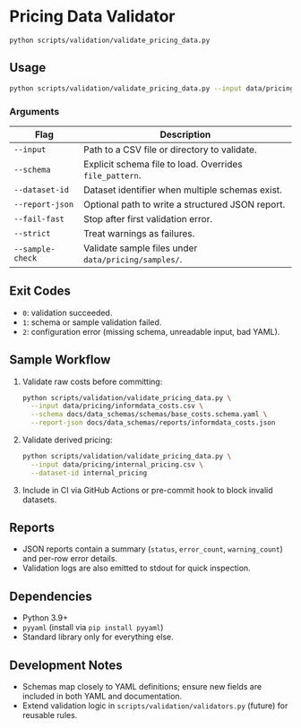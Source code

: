 # Pricing Data Validator

`python scripts/validation/validate_pricing_data.py`

## Usage
```bash
python scripts/validation/validate_pricing_data.py --input data/pricing/informdata_costs.csv --schema docs/data_schemas/schemas/base_costs.schema.yaml
```

### Arguments
| Flag | Description |
| --- | --- |
| `--input` | Path to a CSV file or directory to validate. |
| `--schema` | Explicit schema file to load. Overrides `file_pattern`. |
| `--dataset-id` | Dataset identifier when multiple schemas exist. |
| `--report-json` | Optional path to write a structured JSON report. |
| `--fail-fast` | Stop after first validation error. |
| `--strict` | Treat warnings as failures. |
| `--sample-check` | Validate sample files under `data/pricing/samples/`. |

## Exit Codes
- `0`: validation succeeded.
- `1`: schema or sample validation failed.
- `2`: configuration error (missing schema, unreadable input, bad YAML).

## Sample Workflow
1. Validate raw costs before committing:
   ```bash
   python scripts/validation/validate_pricing_data.py \
     --input data/pricing/informdata_costs.csv \
     --schema docs/data_schemas/schemas/base_costs.schema.yaml \
     --report-json docs/data_schemas/reports/informdata_costs.json
   ```
2. Validate derived pricing:
   ```bash
   python scripts/validation/validate_pricing_data.py \
     --input data/pricing/internal_pricing.csv \
     --dataset-id internal_pricing
   ```
3. Include in CI via GitHub Actions or pre-commit hook to block invalid datasets.

## Reports
- JSON reports contain a summary (`status`, `error_count`, `warning_count`) and per-row error details.
- Validation logs are also emitted to stdout for quick inspection.

## Dependencies
- Python 3.9+
- `pyyaml` (install via `pip install pyyaml`)
- Standard library only for everything else.

## Development Notes
- Schemas map closely to YAML definitions; ensure new fields are included in both YAML and documentation.
- Extend validation logic in `scripts/validation/validators.py` (future) for reusable rules.
